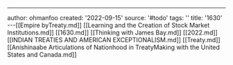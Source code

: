 ---
author: ohmanfoo
created: '2022-09-15'
source: '#todo'
tags: ''
title: '1630'
---[[Empire byTreaty.md]]
[[Learning and the Creation of Stock Market Institutions.md]]
[[1630.md]]
[[Thinking with James Bay.md]]
[[2022.md]]
[[INDIAN TREATIES AND AMERICAN EXCEPTIONALISM.md]]
[[Treaty.md]]
[[Anishinaabe Articulations of Nationhood in TreatyMaking with the United States and Canada.md]]
